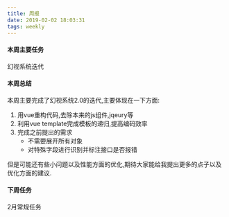 ```yaml
---
title: 周报
date: 2019-02-02 18:03:31
tags: weekly
---
```


#### 本周主要任务

幻视系统迭代

#### 本周总结

本周主要完成了幻视系统2.0的迭代,主要体现在一下方面:

1. 用vue重构代码,去除本来的js组件,jqeury等
2. 利用vue template完成模板的递归,提高编码效率
3. 完成之前提出的需求
    - 不需要展开所有对象
    - 对特殊字段进行识别并标注接口是否报错

但是可能还有些小问题以及性能方面的优化,期待大家能给我提出更多的点子以及优化方面的建议.

#### 下周任务

2月常规任务